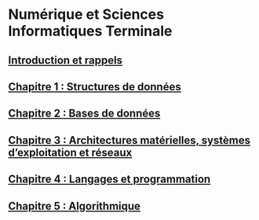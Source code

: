 # Numérique et Sciences Informatiques Terminale

## [Introduction et rappels](./_ressources/0.0.INTRO.md)

## [Chapitre 1 : Structures de données](./_ressources/1.0.STRUCT.md)

## [Chapitre 2 : Bases de données](./_ressources/2.0.BDD.md)

## [Chapitre 3 : Architectures matérielles, systèmes d’exploitation et réseaux](./_ressources/3.0.ARCHI.md)

## [Chapitre 4 : Langages et programmation](./_ressources/4.0.LANG.md)

## [Chapitre 5 : Algorithmique](./_ressources/5.0.ALGO.md)
